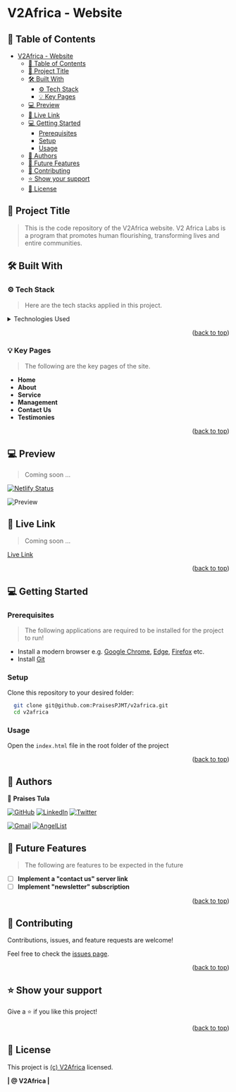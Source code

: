 # V2Africa - Website <a name="readme-top"></a>

## 📗 Table of Contents

- [V2Africa - Website ](#v2africa---website-)
  - [📗 Table of Contents](#-table-of-contents)
  - [📖 Project Title ](#-project-title-)
  - [🛠 Built With ](#-built-with-)
    - [⚙️ Tech Stack ](#️-tech-stack-)
    - [💡 Key Pages ](#-key-pages-)
  - [💻 Preview ](#-preview-)
  - [🚀 Live Link ](#-live-link-)
  - [💻 Getting Started ](#-getting-started-)
    - [Prerequisites](#prerequisites)
    - [Setup](#setup)
    - [Usage](#usage)
  - [👥 Authors ](#-authors-)
  - [🔭 Future Features ](#-future-features-)
  - [🤝 Contributing ](#-contributing-)
  - [⭐️ Show your support ](#️-show-your-support-)
  - [📝 License ](#-license-)

## 📖 Project Title <a name="project-title"></a>

> This is the code repository of the V2Africa website. V2 Africa Labs is a program that promotes human flourishing, transforming lives and entire communities.

## 🛠 Built With <a name="built-with"></a>

### ⚙️ Tech Stack <a name="tech-stack"></a>

> Here are the tech stacks applied in this project.

<details>
  <summary>Technologies Used</summary>
  <ul>
    <li>[HTML5]([link](https://developer.mozilla.org/en-US/docs/Glossary/HTML5))</li>
    <li>[CSS3](https://developer.mozilla.org/en-US/docs/Web/CSS)</li>
    <li>[Bootstrap](https://getbootstrap.com/)</li>
    <!-- Add more if necessary -->
  </ul>
</details>

<p align="right">(<a href="#readme-top">back to top</a>)</p>

### 💡 Key Pages <a name="key-pages"></a>

> The following are the key pages of the site.

- **Home**
- **About**
- **Service**
- **Management**
- **Contact Us**
- **Testimonies**
<!-- Add more features as necessary -->

<p align="right">(<a href="#readme-top">back to top</a>)</p>

## 💻 Preview <a name="preview"></a>

> Coming soon ...

[![Netlify Status](https://api.netlify.com/api/v1/badges/4f67b8cc-d687-43ae-aff7-ee6e33c42b89/deploy-status)](https://app.netlify.com/sites/v2africa/deploys)

![Preview]()

## 🚀 Live Link <a name="live-link"></a>

> Coming soon ...

[Live Link](link)

<p align="right">(<a href="#readme-top">back to top</a>)</p>

<!-- GETTING STARTED -->

## 💻 Getting Started <a name="getting-started"></a>

### Prerequisites

> The following applications are required to be installed for the project to run!

- Install a modern browser e.g. [Google Chrome](https://www.google.com/chrome/), [Edge](https://www.microsoft.com/en-us/edge?r=1), [Firefox](https://www.mozilla.org/en-US/exp/firefox/new/) etc.
- Install [Git](https://git-scm.com/downloads)

### Setup

Clone this repository to your desired folder:

```sh
  git clone git@github.com:PraisesPJMT/v2africa.git
  cd v2africa
```

### Usage

Open the `index.html` file in the root folder of the project

<!-- To run the project, execute the following command: -->

<p align="right">(<a href="#readme-top">back to top</a>)</p>

## 👥 Authors <a name="authors"></a>

👤 **Praises Tula**

[![GitHub](https://img.shields.io/badge/github-%23121011.svg?style=for-the-badge&logo=github&logoColor=white)](https://github.com/PraisesPJMT/)
[![LinkedIn](https://img.shields.io/badge/linkedin-%230077B5.svg?style=for-the-badge&logo=linkedin&logoColor=white)](https://www.linkedin.com/in/praises-tula/)
[![Twitter](https://img.shields.io/badge/Twitter-%231DA1F2.svg?style=for-the-badge&logo=Twitter&logoColor=white)](https://twitter.com/PraisesPJMT/)

[![Gmail](https://img.shields.io/badge/Gmail-D14836?style=for-the-badge&logo=gmail&logoColor=white)](mailto:praisesmusa@gmail.com)
[![AngelList](https://img.shields.io/badge/AngelList-%23D4D4D4.svg?style=for-the-badge&logo=AngelList&logoColor=black)](https://angel.co/u/praises-tula/)

## 🔭 Future Features <a name="future-features"></a>

> The following are features to be expected in the future

- [ ] **Implement a "contact us" server link**
- [ ] **Implement "newsletter" subscription**

<p align="right">(<a href="#readme-top">back to top</a>)</p>

## 🤝 Contributing <a name="contributing"></a>

Contributions, issues, and feature requests are welcome!

Feel free to check the [issues page](../../issues/).

<p align="right">(<a href="#readme-top">back to top</a>)</p>

## ⭐️ Show your support <a name="support"></a>

Give a ⭐️ if you like this project!

<p align="right">(<a href="#readme-top">back to top</a>)</p>

## 📝 License <a name="license"></a>

This project is [(c) V2Africa](./LICENSE) licensed.

**| @ V2Africa |**
